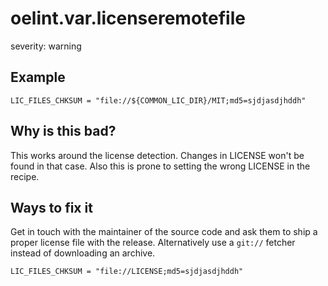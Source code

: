 # oelint.var.licenseremotefile

severity: warning

## Example

```
LIC_FILES_CHKSUM = "file://${COMMON_LIC_DIR}/MIT;md5=sjdjasdjhddh"
```

## Why is this bad?

This works around the license detection.
Changes in LICENSE won't be found in that case.
Also this is prone to setting the wrong LICENSE in the recipe.

## Ways to fix it

Get in touch with the maintainer of the source code and ask them to ship a proper license file with
the release. Alternatively use a ``git://`` fetcher instead of downloading an archive.

```
LIC_FILES_CHKSUM = "file://LICENSE;md5=sjdjasdjhddh"
```
